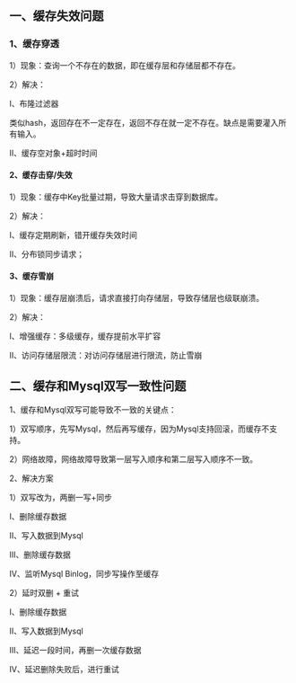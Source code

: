 ## 一、缓存失效问题

### 1、缓存穿透

1）现象：查询一个不存在的数据，即在缓存层和存储层都不存在。

2）解决：

I、布隆过滤器

类似hash，返回存在不一定存在，返回不存在就一定不存在。缺点是需要灌入所有输入。

II、缓存空对象+超时时间

#### 2、缓存击穿/失效

1）现象：缓存中Key批量过期，导致大量请求击穿到数据库。

2）解决：

I、缓存定期刷新，错开缓存失效时间

II、分布锁同步请求；

#### 3、缓存雪崩

1）现象：缓存层崩溃后，请求直接打向存储层，导致存储层也级联崩溃。

2）解决：

I、增强缓存：多级缓存，缓存提前水平扩容

II、访问存储层限流：对访问存储层进行限流，防止雪崩

## 二、缓存和Mysql双写一致性问题

1、缓存和Mysql双写可能导致不一致的关键点：

1）双写顺序，先写Mysql，然后再写缓存，因为Mysql支持回滚，而缓存不支持。

2）网络故障，网络故障导致第一层写入顺序和第二层写入顺序不一致。

2、解决方案

1）双写改为，两删一写+同步

I、删除缓存数据

II、写入数据到Mysql

III、删除缓存数据

IV、监听Mysql Binlog，同步写操作至缓存

2）延时双删 + 重试

I、删除缓存数据

II、写入数据到Mysql

III、延迟一段时间，再删一次缓存数据

IV、延迟删除失败后，进行重试
